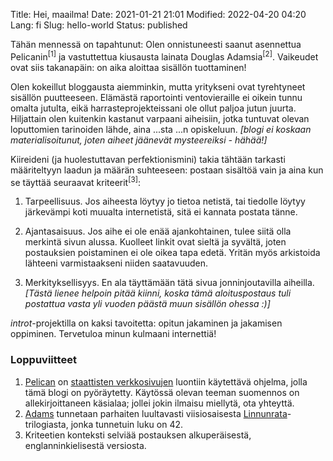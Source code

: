 Title: Hei, maailma!
Date: 2021-01-21 21:01
Modified: 2022-04-20 04:20
Lang: fi
Slug: hello-world
Status: published

Tähän mennessä on tapahtunut: Olen onnistuneesti saanut asennettua Pelicanin<sup>[1]</sup> ja vastuttettua kiusausta lainata Douglas Adamsia<sup>[2]</sup>. Vaikeudet ovat siis takanapäin: on aika aloittaa sisällön tuottaminen!

Olen kokeillut bloggausta aiemminkin, mutta yritykseni ovat tyrehtyneet sisällön puutteeseen. Elämästä raportointi ventovieraille ei oikein tunnu omalta jutulta, eikä harrasteprojekteissani ole ollut paljoa jutun juurta. Hiljattain olen kuitenkin kastanut varpaani aiheisiin, jotka tuntuvat olevan loputtomien tarinoiden lähde, aina ...sta ...n opiskeluun. *[blogi ei koskaan materialisoitunut, joten aiheet jäänevät mysteereiksi - hähää!]*

Kiireideni (ja huolestuttavan perfektionismini) takia tähtään tarkasti määriteltyyn laadun ja määrän suhteeseen: postaan sisältöä vain ja aina kun se täyttää seuraavat kriteerit<sup>[3]</sup>:

1. Tarpeellisuus. Jos aiheesta löytyy jo tietoa netistä, tai tiedolle löytyy järkevämpi koti muualta internetistä, sitä ei kannata postata tänne.

2. Ajantasaisuus. Jos aihe ei ole enää ajankohtainen, tulee siitä olla merkintä sivun alussa. Kuolleet linkit ovat sieltä ja syvältä, joten postauksien poistaminen ei ole oikea tapa edetä. Yritän myös arkistoida lähteeni varmistaakseni niiden saatavuuden.

3. Merkityksellisyys. En ala täyttämään tätä sivua jonninjoutavilla aiheilla. *[Tästä lienee helpoin pitää kiinni, koska tämä aloituspostaus tuli postattua vasta yli vuoden päästä muun sisällön ohessa :)]*

_introt_-projektilla on kaksi tavoitetta: opitun jakaminen ja jakamisen oppiminen. Tervetuloa minun kulmaani internettiä!


### Loppuviitteet

1. [Pelican](https://blog.getpelican.com/) on [staattisten verkkosivujen](https://fi.wikipedia.org/wiki/Verkkosivu#Staattiset_ja_dynaamiset_sivut) luontiin käytettävä ohjelma, jolla tämä blogi on pyöräytetty. Käytössä olevan teeman suomennos on allekirjoittaneen käsialaa; jollei jokin ilmaisu miellytä, ota yhteyttä.
2. [Adams](https://fi.wikipedia.org/wiki/Douglas_Adams) tunnetaan parhaiten luultavasti viisiosaisesta [Linnunrata](https://fi.wikipedia.org/wiki/Linnunrata_(kirjasarja))-trilogiasta, jonka tunnetuin luku on 42.
3. Kriteetien konteksti selviää postauksen alkuperäisestä, englanninkielisestä versiosta.
